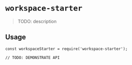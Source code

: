 # `workspace-starter`

> TODO: description

## Usage

```
const workspaceStarter = require('workspace-starter');

// TODO: DEMONSTRATE API
```
